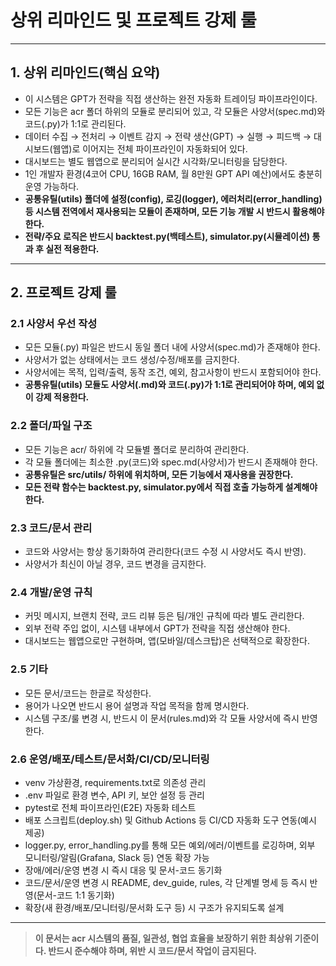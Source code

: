 # 상위 리마인드 및 프로젝트 강제 룰

---

## 1. 상위 리마인드(핵심 요약)

- 이 시스템은 GPT가 전략을 직접 생산하는 완전 자동화 트레이딩 파이프라인이다.
- 모든 기능은 acr 폴더 하위의 모듈로 분리되어 있고, 각 모듈은 사양서(spec.md)와 코드(.py)가 1:1로 관리된다.
- 데이터 수집 → 전처리 → 이벤트 감지 → 전략 생산(GPT) → 실행 → 피드백 → 대시보드(웹앱)로 이어지는 전체 파이프라인이 자동화되어 있다.
- 대시보드는 별도 웹앱으로 분리되어 실시간 시각화/모니터링을 담당한다.
- 1인 개발자 환경(4코어 CPU, 16GB RAM, 월 8만원 GPT API 예산)에서도 충분히 운영 가능하다.
- **공통유틸(utils) 폴더에 설정(config), 로깅(logger), 에러처리(error_handling) 등 시스템 전역에서 재사용되는 모듈이 존재하며, 모든 기능 개발 시 반드시 활용해야 한다.**
- **전략/주요 로직은 반드시 backtest.py(백테스트), simulator.py(시뮬레이션) 통과 후 실전 적용한다.**

---

## 2. 프로젝트 강제 룰

### 2.1 사양서 우선 작성
- 모든 모듈(.py) 파일은 반드시 동일 폴더 내에 사양서(spec.md)가 존재해야 한다.
- 사양서가 없는 상태에서는 코드 생성/수정/배포를 금지한다.
- 사양서에는 목적, 입력/출력, 동작 조건, 예외, 참고사항이 반드시 포함되어야 한다.
- **공통유틸(utils) 모듈도 사양서(.md)와 코드(.py)가 1:1로 관리되어야 하며, 예외 없이 강제 적용한다.**

### 2.2 폴더/파일 구조
- 모든 기능은 acr/ 하위에 각 모듈별 폴더로 분리하여 관리한다.
- 각 모듈 폴더에는 최소한 .py(코드)와 spec.md(사양서)가 반드시 존재해야 한다.
- **공통유틸은 src/utils/ 하위에 위치하며, 모든 기능에서 재사용을 권장한다.**
- **모든 전략 함수는 backtest.py, simulator.py에서 직접 호출 가능하게 설계해야 한다.**

### 2.3 코드/문서 관리
- 코드와 사양서는 항상 동기화하여 관리한다(코드 수정 시 사양서도 즉시 반영).
- 사양서가 최신이 아닐 경우, 코드 변경을 금지한다.

### 2.4 개발/운영 규칙
- 커밋 메시지, 브랜치 전략, 코드 리뷰 등은 팀/개인 규칙에 따라 별도 관리한다.
- 외부 전략 주입 없이, 시스템 내부에서 GPT가 전략을 직접 생산해야 한다.
- 대시보드는 웹앱으로만 구현하며, 앱(모바일/데스크탑)은 선택적으로 확장한다.

### 2.5 기타
- 모든 문서/코드는 한글로 작성한다.
- 용어가 나오면 반드시 용어 설명과 작업 목적을 함께 명시한다.
- 시스템 구조/룰 변경 시, 반드시 이 문서(rules.md)와 각 모듈 사양서에 즉시 반영한다.

### 2.6 운영/배포/테스트/문서화/CI/CD/모니터링
- venv 가상환경, requirements.txt로 의존성 관리
- .env 파일로 환경 변수, API 키, 보안 설정 등 관리
- pytest로 전체 파이프라인(E2E) 자동화 테스트
- 배포 스크립트(deploy.sh) 및 Github Actions 등 CI/CD 자동화 도구 연동(예시 제공)
- logger.py, error_handling.py를 통해 모든 예외/에러/이벤트를 로깅하며, 외부 모니터링/알림(Grafana, Slack 등) 연동 확장 가능
- 장애/에러/운영 변경 시 즉시 대응 및 문서-코드 동기화
- 코드/문서/운영 변경 시 README, dev_guide, rules, 각 단계별 명세 등 즉시 반영(문서-코드 1:1 동기화)
- 확장(새 환경/배포/모니터링/문서화 도구 등) 시 구조가 유지되도록 설계

---

> **이 문서는 acr 시스템의 품질, 일관성, 협업 효율을 보장하기 위한 최상위 기준이다. 반드시 준수해야 하며, 위반 시 코드/문서 작업이 금지된다.** 